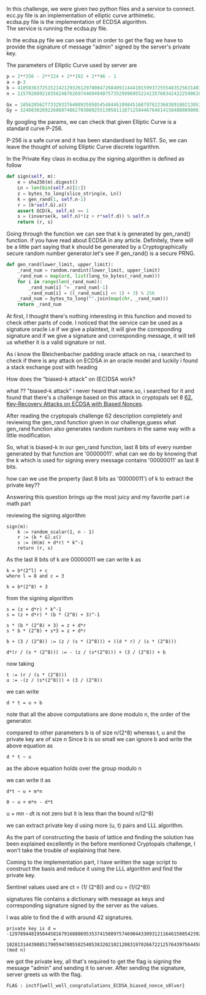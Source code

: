 In this challenge, we were given two python files and a service to connect.<br>
ecc.py file is an implementation of elliptic curve arthimetic.<br>
ecdsa.py file is the implementation of ECDSA algorithm.<br>
The service is running the ecdsa.py file.

In the ecdsa.py file
we can see that in order to get the flag we have to provide the signature of message "admin" signed by the
server's private key.

The parameters of Elliptic Curve used by server are
```python
p = 2**256 - 2**224 + 2**192 + 2**96 - 1
a = p-3
b = 41058363725152142129326129780047268409114441015993725554835256314039467401291
n = 115792089210356248762697446949407573529996955224135760342422259061068512044369

Gx = 105628562773329337640893595054548446109845168797622368389180213953990926700662
Gy = 32408302692268607486270308925513058111871258446764614158480809006157801114098
```
By googling the params, we can check that given Elliptic Curve is a standard curve P-256.

P-256 is a safe curve and it has been standardised by NIST. So, we can leave the thought of solving Elliptic Curve discrete logarithm.

In the Private Key class in ecdsa.py the signing algorithm is defined as follow
```python
def sign(self, m):
    e = sha256(m).digest()
    Ln = len(bin(self.n)[2:])
    z = bytes_to_long(slice_string(e, Ln))
    k = gen_rand(1, self.n-1)
    r = (k*self.G).x()
    assert GCD(k, self.n) == 1
    s = (inverse(k, self.n)*(z + r*self.d)) % self.n
    return (r, s)
```
Going through the function we can see that k is generated by gen_rand() function.
if you have read about ECDSA in any article. Definitely, there will be a little part saying that k should be generated by a
Cryptographically secure random number generator.let's see if gen_rand() is a secure PRNG.
```python
def gen_rand(lower_limit, upper_limit):
    _rand_num = random.randint(lower_limit, upper_limit)
    _rand_num = map(ord, list(long_to_bytes(_rand_num)))
    for i in range(len(_rand_num)):
        _rand_num[i] ^= _rand_num[-1]
        _rand_num[i] = ((_rand_num[i] << 1) + 3) % 256
    _rand_num = bytes_to_long("".join(map(chr, _rand_num)))
    return _rand_num
```
At first, I thought there's nothing interesting in this function and moved to check other parts of code.
I noticed that the service can be used as a signature oracle i.e if we give a plaintext, it will give the correponding signature and if we give a signature and corresponding message, it will tell us whether it is a valid signature or not.

As i know the Bleichenbacher padding oracle attack on rsa, i searched to check if there is any attack on ECDSA in an oracle model and luckily i found a stack exchange post with heading

How does the “biased-k attack” on (EC)DSA work?

what ?? "biased-k attack" i never heard that name.so, i searched for it and found that there's a challenge based on this attack in cryptopals set 8 [62. Key-Recovery Attacks on ECDSA with Biased Nonces](https://toadstyle.org/cryptopals/62.txt).

After reading the cryptopals challenge 62 description completely and reviewing the gen_rand function given in our challenge,guess what gen_rand function also generates random numbers in the same way with a little modification.

So, what is biased-k in our gen_rand function,
last 8 bits of every number generated by that function are '00000011'.
what can we do by knowing that the k which is used for signing every message contains '00000011' as last 8 bits.

how can we use the property (last 8 bits as '00000011') of k to extract the private key??

Answering this question brings up the most juicy and my favorite part i.e math part


reviewing the signing algorithm
```
sign(m):
    k := random_scalar(1, n - 1)
    r := (k * G).x()
    s := (H(m) + d*r) * k^-1
    return (r, s)
```
As the last 8 bits of k are 00000011 we can write k as
    
    k = b*(2^l) + c
    where l = 8 and c = 3

    k = b*(2^8) + 3

from the signing algorithm 
    
    s = (z + d*r) * k^-1
    s = (z + d*r) * (b * (2^8) + 3)^-1

    s * (b * (2^8) + 3) = z + d*r
    s * b * (2^8) + s*3 = z + d*r

    b + (3 / (2^8)) := (z / (s * (2^8))) + ((d * r) / (s * (2^8)))

    d*(r / (s * (2^8))) := - (z / (s*(2^8))) + (3 / (2^8)) + b

now taking 
    
    t := (r / (s * (2^8)))
    u := -(z / (s*(2^8))) + (3 / (2^8))

we can write

    d * t = u + b

note that all the above computations are done modulo n, the order of the generator.

compared to other parameters b is of size n/(2^8) whereas t, u and the private key are of size n
Since b is so small we can ignore b and write the above equation as

    d * t ~ u

as the above equation holds over the group modulo n

we can write it as 
    
    d*t ~ u + m*n

    0 ~ u + m*n - d*t

u + m*n - d*t is not zero but it is less than the bound n/(2^8)

we can extract private key d using more (u, t) pairs and LLL algorithm.

As the part of constructing the basis of lattice and finding the solution has been explained excellently in the before mentioned Cryptopals challenge, I won't take the trouble of explaining that here.

Coming to the implementation part, I have written the sage script to construct the basis and reduce it using the LLL algorithm and find the private key.

Sentinel values used are ct = (1/ (2^8)) and cu = (1/(2^8))

signatures file contains a dictionary with message as keys and corresponding signature signed by the server as the values.

I was able to find the d with around 42 signatures.
```
private key is d = -12978944819504458167916888695353741508975746904433093121164615085423925141911
                 = 102813144390851790594780558254053832021021208319702667221257643975644586902458 (mod n)
```
we got the private key, all that's required to get the flag is signing the message "admin" and sending it to server.
After sending the signature, server greets us with the flag.
```
FLAG : inctf{well_well_congratulations_ECDSA_biased_nonce_s0lver}
```
